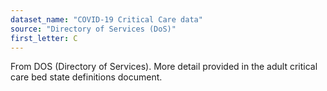 ```yaml
---
dataset_name: "COVID-19 Critical Care data"
source: "Directory of Services (DoS)"
first_letter: C
---
```

From DOS (Directory of Services). More detail provided in the adult critical care bed state definitions document.